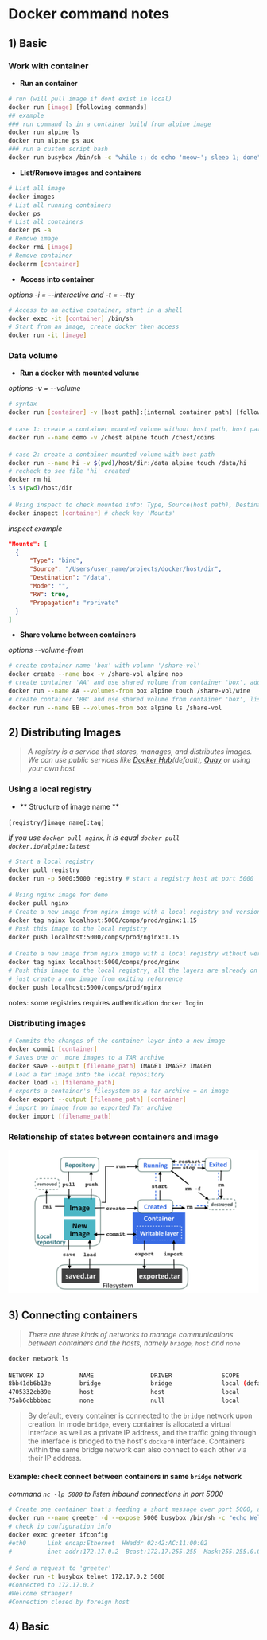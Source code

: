 # Docker command notes

## 1) Basic
### Work with container
* **Run an container**
```bash
# run (will pull image if dont exist in local)
docker run [image] [following commands]
## example
### run command ls in a container build from alpine image
docker run alpine ls
docker run alpine ps aux
### run a custom script bash
docker run busybox /bin/sh -c "while :; do echo 'meow~'; sleep 1; done"
```

* **List/Remove images and containers**
```bash
# List all image
docker images
# List all running containers
docker ps
# List all containers
docker ps -a
# Remove image
docker rmi [image]
# Remove container
dockerrm [container]
```

* **Access into container**

*options -i = --interactive and -t = --tty*
```bash
# Access to an active container, start in a shell
docker exec -it [container] /bin/sh
# Start from an image, create docker then access
docker run -it [image]
```

### Data volume
* **Run a docker with mounted volume**

*options -v = --volume*
```bash
# syntax
docker run [container] -v [host path]:[internal container path] [following command]

# case 1: create a container mounted volume without host path, host path will be generated random by docker
docker run --name demo -v /chest alpine touch /chest/coins

# case 2: create a container mounted volume with host path
docker run --name hi -v $(pwd)/host/dir:/data alpine touch /data/hi
# recheck to see file 'hi' created
docker rm hi
ls $(pwd)/host/dir

# Using inspect to check mounted info: Type, Source(host path), Destination(internal container path), Mode ...
docker inspect [container] # check key 'Mounts'
```

*inspect example*
```json
"Mounts": [
  {
      "Type": "bind",
      "Source": "/Users/user_name/projects/docker/host/dir",
      "Destination": "/data",
      "Mode": "",
      "RW": true,
      "Propagation": "rprivate"
  }
]

```
* **Share volume between containers**

*options --volume-from*
```bash
# create container name 'box' with volumn '/share-vol'
docker create --name box -v /share-vol alpine nop
# create container 'AA' and use shared volume from container 'box', add a file 'wine'
docker run --name AA --volumes-from box alpine touch /share-vol/wine
# create container 'BB' and use shared volume from container 'box', list files in shared volume '/share-vol'
docker run --name BB --volumes-from box alpine ls /share-vol
```

## 2) Distributing Images
> *A registry is a service that stores, manages, and distributes images. We can use public services like [Docker Hub](https://hub.docker.com)(default), [Quay](https://quay.io) or using your own host*

### Using a local registry
* ** Structure of image name **

`[registry/]image_name[:tag]`

*If you use `docker pull nginx`, it is equal `docker pull docker.io/alpine:latest`*

```bash
# Start a local registry
docker pull registry
docker run -p 5000:5000 registry # start a registry host at port 5000

# Using nginx image for demo
docker pull nginx
# Create a new image from nginx image with a local registry and version
docker tag nginx localhost:5000/comps/prod/nginx:1.15
# Push this image to the local registry
docker push localhost:5000/comps/prod/nginx:1.15

# Create a new image from nginx image with a local registry without version (= latest)
docker tag nginx localhost:5000/comps/prod/nginx
# Push this image to the local registry, all the layers are already on local registry,
# just create a new image from exiting referrence
docker push localhost:5000/comps/prod/nginx
```
notes: some registries requires authentication `docker login`

### Distributing images
```bash
# Commits the changes of the container layer into a new image
docker commit [container]
# Saves one or  more images to a TAR archive
docker save --output [filename_path] IMAGE1 IMAGE2 IMAGEn
# Load a tar image into the local repository
docker load -i [filename_path]
# exports a container's filesystem as a tar archive = an image
docker export --output [filename_path] [container]
# import an image from an exported Tar archive
docker import [filename_path]
```
### Relationship of states between containers and image
![](assets/images/states_between_images_and_containers.png?raw=true)


## 3) Connecting containers
> *There are three kinds of networks to manage communications between containers and the hosts, namely `bridge`, `host` and `none`*

```bash
docker network ls

NETWORK ID          NAME                DRIVER              SCOPE
8bb41db6b13e        bridge              bridge              local (default)
4705332cb39e        host                host                local
75ab6cbbbbac        none                null                local
```
> By default, every container is connected to the `bridge` network upon creation. In mode `bridge`, every container is allocated a virtual interface as well as a private IP address, and the traffic going through the interface is bridged to the host's `docker0` interface. Containers within the same bridge network can also connect to each other via their IP address.

#### Example: check connect between containers in same `bridge` network
*command `nc -lp 5000` to listen inbound connections in port 5000*
```bash
# Create one container that's feeding a short message over port 5000, and observe its configuration
docker run --name greeter -d --expose 5000 busybox /bin/sh -c "echo Welcome stranger! | nc -lp 5000"
# check ip configuration info
docker exec greeter ifconfig
#eth0      Link encap:Ethernet  HWaddr 02:42:AC:11:00:02
#          inet addr:172.17.0.2  Bcast:172.17.255.255  Mask:255.255.0.0

# Send a request to 'greeter'
docker run -t busybox telnet 172.17.0.2 5000
#Connected to 172.17.0.2
#Welcome stranger!
#Connection closed by foreign host

```

## 4) Basic
